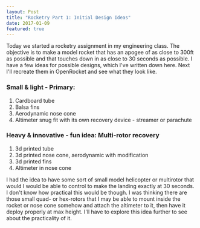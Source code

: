 ```yaml
---
layout: Post
title: "Rocketry Part 1: Initial Design Ideas"
date: 2017-01-09
featured: true
---
```

<a id="org7718ea5"></a>

Today we started a rocketry assignment in my engineering class. The objective is to make a model rocket that has an apogee of as close to 300ft as possible and that touches down in as close to 30 seconds as possible. I have a few ideas for possible designs, which I've written down here. Next I'll recreate them in OpenRocket and see what they look like.

### Small & light - Primary:

1.  Cardboard tube
2.  Balsa fins
3.  Aerodynamic nose cone
4.  Altimeter snug fit with its own recovery device - streamer or parachute


<a id="orgb74cefb"></a>

### Heavy & innovative - fun idea: Multi-rotor recovery

1.  3d printed tube
2.  3d printed nose cone, aerodynamic with modification
3.  3d printed fins
4.  Altimeter in nose cone

I had the idea to have some sort of small model helicopter or multirotor that would I would be able to control to make the landing exactly at 30 seconds. I don't know how practical this would be though. I was thinking there are those small quad- or hex-rotors that I may be able to mount inside the rocket or nose cone somehow and attach the altimeter to it, then have it deploy properly at max height. I'll have to explore this idea further to see about the practicality of it.

